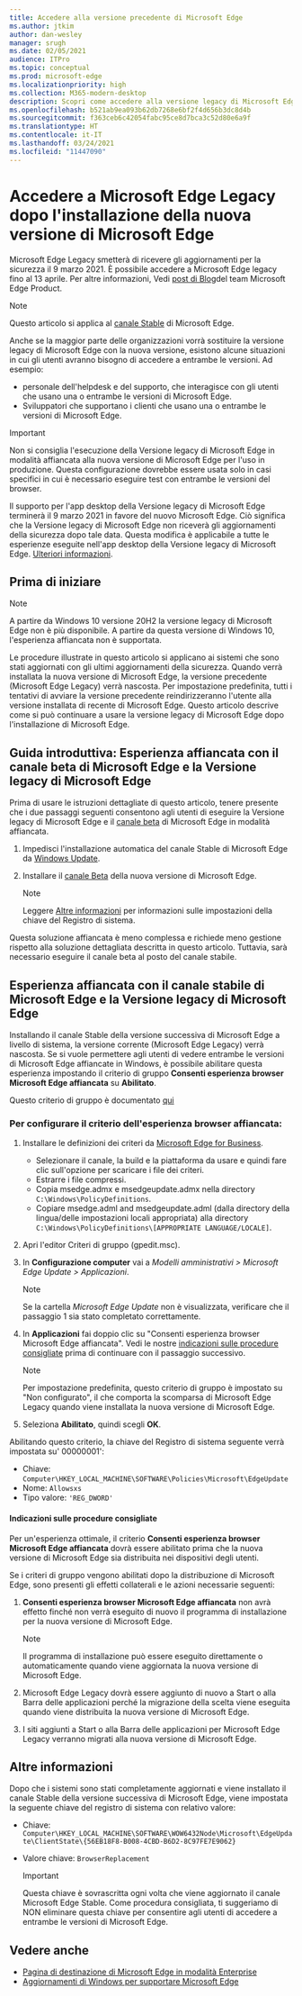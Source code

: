 ```yaml
---
title: Accedere alla versione precedente di Microsoft Edge
ms.author: jtkim
author: dan-wesley
manager: srugh
ms.date: 02/05/2021
audience: ITPro
ms.topic: conceptual
ms.prod: microsoft-edge
ms.localizationpriority: high
ms.collection: M365-modern-desktop
description: Scopri come accedere alla versione legacy di Microsoft Edge.
ms.openlocfilehash: b521ab9ea093b62db7268e6bf2f4d656b3dc8d4b
ms.sourcegitcommit: f363ceb6c42054fabc95ce8d7bca3c52d80e6a9f
ms.translationtype: HT
ms.contentlocale: it-IT
ms.lasthandoff: 03/24/2021
ms.locfileid: "11447090"
---
```

# <a name="access-microsoft-edge-legacy-after-installing-the-new-version-of-microsoft-edge"></a>Accedere a Microsoft Edge Legacy dopo l'installazione della nuova versione di Microsoft Edge

Microsoft Edge Legacy smetterà di ricevere gli aggiornamenti per la sicurezza il 9 marzo 2021. È possibile accedere a Microsoft Edge legacy fino al 13 aprile. Per altre informazioni, Vedi [post di Blog](https://aka.ms/EdgeLegacyEOS)del team Microsoft Edge Product.

> [!NOTE]
> Questo articolo si applica al [canale Stable](microsoft-edge-channels.md) di Microsoft Edge.

Anche se la maggior parte delle organizzazioni vorrà sostituire la versione legacy di Microsoft Edge con la nuova versione, esistono alcune situazioni in cui gli utenti avranno bisogno di accedere a entrambe le versioni. Ad esempio:

- personale dell'helpdesk e del supporto, che interagisce con gli utenti che usano una o entrambe le versioni di Microsoft Edge.
- Sviluppatori che supportano i clienti che usano una o entrambe le versioni di Microsoft Edge.

> [!IMPORTANT]
> Non si consiglia l'esecuzione della Versione legacy di Microsoft Edge in modalità affiancata alla nuova versione di Microsoft Edge per l'uso in produzione. Questa configurazione dovrebbe essere usata solo in casi specifici in cui è necessario eseguire test con entrambe le versioni del browser.
>
> Il supporto per l'app desktop della Versione legacy di Microsoft Edge terminerà il 9 marzo 2021 in favore del nuovo Microsoft Edge. Ciò significa che la Versione legacy di Microsoft Edge non riceverà gli aggiornamenti della sicurezza dopo tale data. Questa modifica è applicabile a tutte le esperienze eseguite nell'app desktop della Versione legacy di Microsoft Edge. [Ulteriori informazioni](https://techcommunity.microsoft.com/t5/microsoft-365-blog/microsoft-365-apps-say-farewell-to-internet-explorer-11-and/ba-p/1591666).

## <a name="before-you-begin"></a>Prima di iniziare
> [!NOTE]
> A partire da Windows 10 versione 20H2 la versione legacy di Microsoft Edge non è più disponibile. A partire da questa versione di Windows 10, l'esperienza affiancata non è supportata.

Le procedure illustrate in questo articolo si applicano ai sistemi che sono stati aggiornati con gli ultimi aggiornamenti della sicurezza. Quando verrà installata la nuova versione di Microsoft Edge, la versione precedente (Microsoft Edge Legacy) verrà nascosta. Per impostazione predefinita, tutti i tentativi di avviare la versione precedente reindirizzeranno l'utente alla versione installata di recente di Microsoft Edge. Questo articolo descrive come si può continuare a usare la versione legacy di Microsoft Edge dopo l'installazione di Microsoft Edge.

## <a name="quickstart-side-by-side-experience-with-microsoft-edge-beta-channel-and-microsoft-edge-legacy"></a>Guida introduttiva: Esperienza affiancata con il canale beta di Microsoft Edge e la Versione legacy di Microsoft Edge

Prima di usare le istruzioni dettagliate di questo articolo, tenere presente che i due passaggi seguenti consentono agli utenti di eseguire la Versione legacy di Microsoft Edge e il [canale beta](microsoft-edge-channels.md) di Microsoft Edge in modalità affiancata.

1. Impedisci l'installazione automatica del canale Stable di Microsoft Edge da [Windows Update](https://support.microsoft.com/help/12373/windows-update-faq).
2. Installare il [canale Beta](https://www.microsoft.com/edge/business/download) della nuova versione di Microsoft Edge.

   > [!NOTE]
   > Leggere [Altre informazioni](#additional-information) per informazioni sulle impostazioni della chiave del Registro di sistema.

Questa soluzione affiancata è meno complessa e richiede meno gestione rispetto alla soluzione dettagliata descritta in questo articolo. Tuttavia, sarà necessario eseguire il canale beta al posto del canale stabile.

## <a name="side-by-side-experience-with-microsoft-edge-stable-channel-and-microsoft-edge-legacy"></a>Esperienza affiancata con il canale stabile di Microsoft Edge e la Versione legacy di Microsoft Edge

Installando il canale Stable della versione successiva di Microsoft Edge a livello di sistema, la versione corrente (Microsoft Edge Legacy) verrà nascosta. Se si vuole permettere agli utenti di vedere entrambe le versioni di Microsoft Edge affiancate in Windows, è possibile abilitare questa esperienza impostando il criterio di gruppo **Consenti esperienza browser Microsoft Edge affiancata** su **Abilitato**.

Questo criterio di gruppo è documentato [qui](./microsoft-edge-update-policies.md#allowsxs)

### <a name="to-set-up-the-side-by-side-browser-experience-policy"></a>Per configurare il criterio dell'esperienza browser affiancata:

1. Installare le definizioni dei criteri da [Microsoft Edge for Business](https://www.microsoft.com/edge/business/download).

   - Selezionare il canale, la build e la piattaforma da usare e quindi fare clic sull'opzione per scaricare i file dei criteri.
   - Estrarre i file compressi.
   - Copia msedge.admx e msedgeupdate.admx nella directory `C:\Windows\PolicyDefinitions`.
   - Copiare msedge.adml and msedgeupdate.adml (dalla directory della lingua/delle impostazioni locali appropriata) alla directory `C:\Windows\PolicyDefinitions\[APPROPRIATE LANGUAGE/LOCALE]`.

2. Apri l'editor Criteri di gruppo (gpedit.msc).
3. In **Configurazione computer** vai a *Modelli amministrativi > Microsoft Edge Update > Applicazioni*.

    > [!NOTE]
    > Se la cartella *Microsoft Edge Update* non è visualizzata, verificare che il passaggio 1 sia stato completato correttamente.

4. In **Applicazioni** fai doppio clic su "Consenti esperienza browser Microsoft Edge affiancata". Vedi le nostre [indicazioni sulle procedure consigliate](#best-practice-guidance) prima di continuare con il passaggio successivo.

    > [!NOTE]
    > Per impostazione predefinita, questo criterio di gruppo è impostato su "Non configurato", il che comporta la scomparsa di Microsoft Edge Legacy quando viene installata la nuova versione di Microsoft Edge.

5. Seleziona **Abilitato**, quindi scegli **OK**.  

Abilitando questo criterio, la chiave del Registro di sistema seguente verrà impostata su' 00000001':

- Chiave: `Computer\HKEY_LOCAL_MACHINE\SOFTWARE\Policies\Microsoft\EdgeUpdate`
- Nome: `Allowsxs`
- Tipo valore: `'REG_DWORD'`

#### <a name="best-practice-guidance"></a>Indicazioni sulle procedure consigliate

Per un'esperienza ottimale, il criterio **Consenti esperienza browser Microsoft Edge affiancata** dovrà essere abilitato prima che la nuova versione di Microsoft Edge sia distribuita nei dispositivi degli utenti.

Se i criteri di gruppo vengono abilitati dopo la distribuzione di Microsoft Edge, sono presenti gli effetti collaterali e le azioni necessarie seguenti:

1. **Consenti esperienza browser Microsoft Edge affiancata** non avrà effetto finché non verrà eseguito di nuovo il programma di installazione per la nuova versione di Microsoft Edge.

   > [!NOTE]
   > Il programma di installazione può essere eseguito direttamente o automaticamente quando viene aggiornata la nuova versione di Microsoft Edge.

2. Microsoft Edge Legacy dovrà essere aggiunto di nuovo a Start o alla Barra delle applicazioni perché la migrazione della scelta viene eseguita quando viene distribuita la nuova versione di Microsoft Edge.
3. I siti aggiunti a Start o alla Barra delle applicazioni per Microsoft Edge Legacy verranno migrati alla nuova versione di Microsoft Edge.

## <a name="additional-information"></a>Altre informazioni

Dopo che i sistemi sono stati completamente aggiornati e viene installato il canale Stable della versione successiva di Microsoft Edge, viene impostata la seguente chiave del registro di sistema con relativo valore:

- Chiave: `Computer\HKEY_LOCAL_MACHINE\SOFTWARE\WOW6432Node\Microsoft\EdgeUpdate\ClientState\{56EB18F8-B008-4CBD-B6D2-8C97FE7E9062}`
- Valore chiave: `BrowserReplacement`

  > [!IMPORTANT]
  > Questa chiave è sovrascritta ogni volta che viene aggiornato il canale Microsoft Edge Stable. Come procedura consigliata, ti suggeriamo di NON eliminare questa chiave per consentire agli utenti di accedere a entrambe le versioni di Microsoft Edge.

## <a name="see-also"></a>Vedere anche

- [Pagina di destinazione di Microsoft Edge in modalità Enterprise](https://aka.ms/EdgeEnterprise)
- [Aggiornamenti di Windows per supportare Microsoft Edge](microsoft-edge-sysupdate-windows-updates.md)